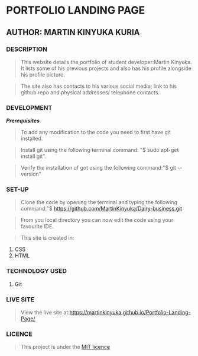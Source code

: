 # PORTFOLIO LANDING PAGE

## AUTHOR: MARTIN KINYUKA KURIA

### **DESCRIPTION**

>This website details the portfolio of student developer:Martin Kinyuka. It lists some of his previous projects and also has his profile alongside his profile picture.

>The site also has contacts to his various social media; link to his github repo and physical addresses/ telephone contacts.

### **DEVELOPMENT**

*__Prerequisites__*

>To add any modification to the code you need to first have git installed. 

>Install git using the following terminal command: "$ sudo apt-get install git". 

>Verify the installation of got using the following command:"$ git --version"


### SET-UP

>Clone the code by opening the terminal and typing the following command:"$ https://github.com/MartinKinyuka/Dairy-business.git

>From you local directory you can now edit the code using your favourite IDE.

>This site is created in:

1. CSS
2. HTML

### TECHNOLOGY USED

1. Git

### LIVE SITE

>View the live site at:https://martinkinyuka.github.io/Portfolio-Landing-Page/

### LICENCE

>This project is under the [MIT licence](licence)